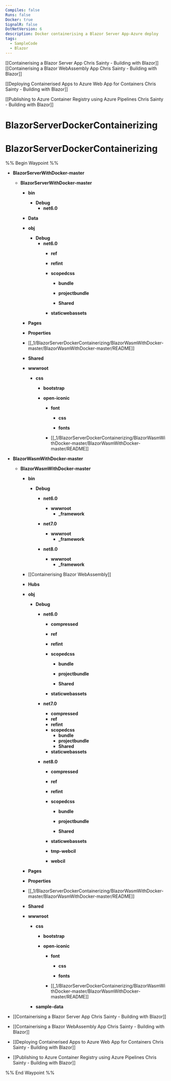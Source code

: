 ```yaml
---
Compiles: false
Runs: false
Docker: true
SignalR: false
DotNetVersion: 6
description: Docker containerising a Blazor Server App-Azure deploy
tags:
  - SampleCode
  - Blazor
---
```

[[Containerising a Blazor Server App  Chris Sainty - Building with Blazor]]
[[Containerising a Blazor WebAssembly App  Chris Sainty - Building with Blazor]]

[[Deploying Containerised Apps to Azure Web App for Containers  Chris Sainty - Building with Blazor]]

[[Publishing to Azure Container Registry using Azure Pipelines  Chris Sainty - Building with Blazor]]
# BlazorServerDockerContainerizing

# BlazorServerDockerContainerizing

%% Begin Waypoint %%
- **BlazorServerWithDocker-master**
	- **BlazorServerWithDocker-master**
		- **bin**
			- **Debug**
				- **net6.0**

		- **Data**

		- **obj**
			- **Debug**
				- **net6.0**
					- **ref**

					- **refint**

					- **scopedcss**
						- **bundle**

						- **projectbundle**

						- **Shared**

					- **staticwebassets**

		- **Pages**

		- **Properties**

		- [[_1/BlazorServerDockerContainerizing/BlazorWasmWithDocker-master/BlazorWasmWithDocker-master/README]]
		- **Shared**

		- **wwwroot**
			- **css**
				- **bootstrap**

				- **open-iconic**
					- **font**
						- **css**

						- **fonts**

					- [[_1/BlazorServerDockerContainerizing/BlazorWasmWithDocker-master/BlazorWasmWithDocker-master/README]]
- **BlazorWasmWithDocker-master**
	- **BlazorWasmWithDocker-master**
		- **bin**
			- **Debug**
				- **net6.0**
					- **wwwroot**
						- **_framework**

				- **net7.0**
					- **wwwroot**
						- **_framework**
				- **net8.0**
					- **wwwroot**
						- **_framework**

		- [[Containerising Blazor WebAssembly]]
		- **Hubs**

		- **obj**
			- **Debug**
				- **net6.0**
					- **compressed**

					- **ref**

					- **refint**

					- **scopedcss**
						- **bundle**

						- **projectbundle**

						- **Shared**

					- **staticwebassets**

				- **net7.0**
					- **compressed**
					- **ref**
					- **refint**
					- **scopedcss**
						- **bundle**
						- **projectbundle**
						- **Shared**
					- **staticwebassets**
				- **net8.0**
					- **compressed**

					- **ref**

					- **refint**

					- **scopedcss**
						- **bundle**

						- **projectbundle**

						- **Shared**

					- **staticwebassets**

					- **tmp-webcil**

					- **webcil**

		- **Pages**

		- **Properties**

		- [[_1/BlazorServerDockerContainerizing/BlazorWasmWithDocker-master/BlazorWasmWithDocker-master/README]]
		- **Shared**

		- **wwwroot**
			- **css**
				- **bootstrap**

				- **open-iconic**
					- **font**
						- **css**

						- **fonts**

					- [[_1/BlazorServerDockerContainerizing/BlazorWasmWithDocker-master/BlazorWasmWithDocker-master/README]]
			- **sample-data**

- [[Containerising a Blazor Server App  Chris Sainty - Building with Blazor]]
- [[Containerising a Blazor WebAssembly App  Chris Sainty - Building with Blazor]]
- [[Deploying Containerised Apps to Azure Web App for Containers  Chris Sainty - Building with Blazor]]
- [[Publishing to Azure Container Registry using Azure Pipelines  Chris Sainty - Building with Blazor]]

%% End Waypoint %%
 